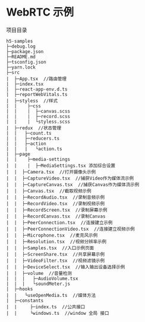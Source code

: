 # WebRTC 示例

项目目录

    h5-samples  
    ├─debug.log  
    ├─package.json  
    ├─README.md  
    ├─tsconfig.json  
    ├─yarn.lock  
    ├─src  
    |  ├─App.tsx  //路由管理
    |  ├─index.tsx  
    |  ├─react-app-env.d.ts  
    |  ├─reportWebVitals.ts  
    |  ├─styless  //样式
    |  |    ├─css  
    |  |    |  ├─canvas.scss  
    |  |    |  ├─record.scss  
    |  |    |  └styless.scss  
    |  ├─redux  //状态管理
    |  |   ├─count.ts  
    |  |   ├─reducers.ts  
    |  |   ├─action  
    |  |   |   └action.ts  
    |  ├─page  
    |  |    ├─media-settings  
    |  |    |  ├─MediaSettings.tsx 添加综合设置
    |  |  ├─Camera.tsx  //打开摄像头示例
    |  |  ├─CaptureVideo.tsx  //捕获Video作为媒体流示例
    |  |  ├─CaptureCanvas.tsx  //捕获Canvas作为媒体流示例
    |  |  ├─Canvas.tsx  //截取视频示例
    |  |  ├─RecordAudio.tsx  //录制音频示例
    |  |  ├─RecordVideo.tsx  //录制视频示例
    |  |  ├─RecordScreen.tsx  //录制屏幕示例
    |  |  ├─RecordCanvas.tsx  //录制Canvas
    |  |  ├─PeerConnection.tsx  //连接建立示例
    |  |  ├─PeerConnectionVideo.tsx  //连接建立视频示例
    |  |  ├─Microphone.tsx  //麦克风示例
    |  |  ├─Resolution.tsx  //视频分辨率示例
    |  |  ├─Samples.tsx  //入口示例页面
    |  |  ├─ScreenShare.tsx  //共享屏幕示例
    |  |  ├─VideoFilter.tsx  //视频滤镜示例
    |  |  ├─DeviceSelect.tsx  //输入输出设备选择示例
    |  |  ├─volume  //音量检测
    |  |  |   ├─AudioVolume.tsx  
    |  |  |   └soundMeter.js 
    |  ├─hooks  
    |  |   └useOpenMedia.ts  //媒体方法
    |  ├─constants  
    |  |     ├─index.ts  //公共接口
    |  |     └windows.ts  //window 全局 接口


    
 